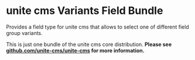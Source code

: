 
# unite cms Variants Field Bundle

Provides a field type for unite cms that allows to select one of different field group variants. 

This is just one bundle of the unite cms core distribution. **Please see [github.com/unite-cms/unite-cms](https://github.com/unite-cms/unite-cms) for more information.**